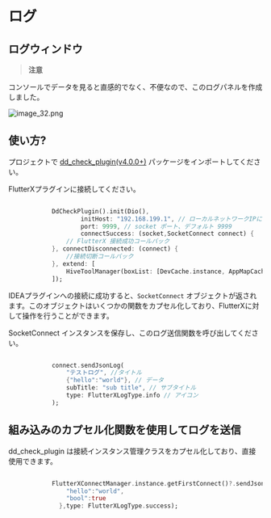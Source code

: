 # ログ


## ログウィンドウ

> **注意**
>


コンソールでデータを見ると直感的でなく、不便なので、このログパネルを作成しました。


![image_32.png](/images/image_32.png)


## 使い方?


プロジェクトで [dd_check_plugin(v4.0.0+)](https://pub.dev/packages/dd_check_plugin) パッケージをインポートしてください。


FlutterXプラグインに接続してください。


```dart

            DdCheckPlugin().init(Dio(),
                    initHost: "192.168.199.1", // ローカルネットワークIPに切り替えてください
                    port: 9999, // socket ポート、デフォルト 9999
                    connectSuccess: (socket,SocketConnect connect) {
                // FlutterX 接続成功コールバック
            }, connectDisconnected: (connect) {
                //接続切断コールバック
            }, extend: [
                HiveToolManager(boxList: [DevCache.instance, AppMapCache(), UserCache()])
            ]);

```


IDEAプラグインへの接続に成功すると、`SocketConnect` オブジェクトが返されます。このオブジェクトはいくつかの関数をカプセル化しており、FlutterXに対して操作を行うことができます。


SocketConnect インスタンスを保存し、このログ送信関数を呼び出してください。


```dart

            connect.sendJsonLog(
                "テストログ", //タイトル
                {"hello":"world"}, // データ
                subTitle: "sub title", // サブタイトル
                type: FlutterXLogType.info // アイコン
            );

```


## 組み込みのカプセル化関数を使用してログを送信


dd_check_plugin は接続インスタンス管理クラスをカプセル化しており、直接使用できます。


```dart

            FlutterXConnectManager.instance.getFirstConnect()?.sendJsonLog("テストログ${DateTime.now().toIso8601String()}", {
                "hello":"world",
                "bool":true
              },type: FlutterXLogType.success);
